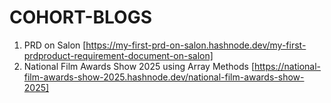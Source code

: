# COHORT-BLOGS
1. PRD on Salon [https://my-first-prd-on-salon.hashnode.dev/my-first-prdproduct-requirement-document-on-salon]
2. National Film Awards Show 2025 using Array Methods [https://national-film-awards-show-2025.hashnode.dev/national-film-awards-show-2025]
